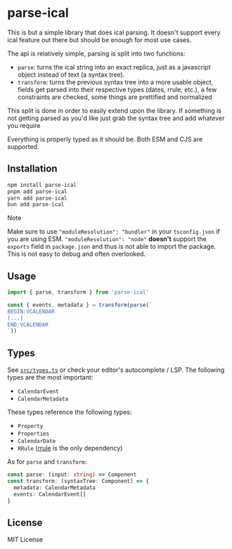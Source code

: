 # parse-ical

This is but a simple library that does ical parsing.
It doesn't support every ical feature out there but should be enough for most use cases.

The api is relatively simple, parsing is split into two functions:

- `parse`: turns the ical string into an exact replica, just as a javascript object instead of text (a syntax tree).
- `transform`: turns the previous syntax tree into a more usable object, fields get parsed into their respective types (dates, rrule, etc.), a few constraints are checked, some things are prettified and normalized

This split is done in order to easily extend upon the library.
If something is not getting parsed as you'd like just grab the syntax tree and add whatever you require

Everything is properly typed as it should be.
Both ESM and CJS are supported.


## Installation

```sh
npm install parse-ical
pnpm add parse-ical
yarn add parse-ical
bun add parse-ical
```

> [!NOTE]
> Make sure to use `"moduleResolution": "bundler"` in your `tsconfig.json` if you are using ESM.
> `"moduleResolution": "node"` **doesn't** support the `exports` field in `package.json` and thus is not able to import the package.
> This is not easy to debug and often overlooked.


## Usage

```ts
import { parse, transform } from 'parse-ical'

const { events, metadata } = transform(parse(`
BEGIN:VCALENDAR
[...]
END:VCALENDAR
`))
```


## Types

See [`src/types.ts`](src/types.ts) or check your editor's autocomplete / LSP.
The following types are the most important:

- `CalendarEvent`
- `CalendarMetadata`

These types reference the following types:

- `Property`
- `Properties`
- `CalendarDate`
- `RRule` ([rrule](https://github.com/jkbrzt/rrule) is the only dependency)

As for `parse` and `transform`:

```ts
const parse: (input: string) => Component
const transform: (syntaxTree: Component) => {
  metadata: CalendarMetadata
  events: CalendarEvent[]
}
```


## License

MIT License
